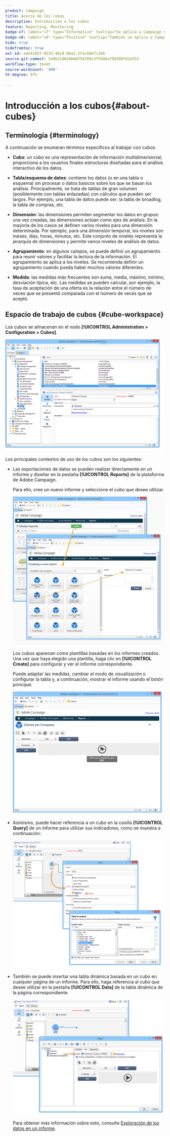 ```yaml
---
product: campaign
title: Acerca de los cubos
description: Introducción a los cubos
feature: Reporting, Monitoring
badge-v7: label="v7" type="Informative" tooltip="Se aplica a Campaign Classic v7"
badge-v8: label="v8" type="Positive" tooltip="También se aplica a Campaign v8"
hide: true
hidefromtoc: true
exl-id: ade4c857-9233-4bc8-9ba1-2fec84b7c3e6
source-git-commit: 3a9b21d626b60754789c3f594ba798309f62a553
workflow-type: tm+mt
source-wordcount: '409'
ht-degree: 97%

---
```


# Introducción a los cubos{#about-cubes}



## Terminología {#terminology}

A continuación se enumeran términos específicos al trabajar con cubos.

* **Cubo**: un cubo es una representación de información multidimensional; proporciona a los usuarios finales estructuras diseñadas para el análisis interactivo de los datos.

* **Tabla/esquema de datos**: contiene los datos (o en una tabla o esquema) sin procesar o datos básicos sobre los que se basan los análisis. Principalmente, se trata de tablas de gran volumen (posiblemente con tablas enlazadas) con cálculos que pueden ser largos. Por ejemplo, una tabla de datos puede ser: la tabla de broadlog, la tabla de compras, etc.

* **Dimensión**: las dimensiones permiten segmentar los datos en grupos: una vez creadas, las dimensiones actúan como ejes de análisis. En la mayoría de los casos se definen varios niveles para una dimensión determinada. Por ejemplo, para una dimensión temporal, los niveles son meses, días, horas, minutos, etc. Este conjunto de niveles representa la jerarquía de dimensiones y permite varios niveles de análisis de datos.

* **Agrupamiento**: en algunos campos, se puede definir un agrupamiento para reunir valores y facilitar la lectura de la información. El agrupamiento se aplica a los niveles. Se recomienda definir un agrupamiento cuando pueda haber muchos valores diferentes.

* **Medida**: las medidas más frecuentes son suma, media, máximo, mínimo, desviación típica, etc. Las medidas se pueden calcular, por ejemplo, la tasa de aceptación de una oferta es la relación entre el número de veces que se presentó comparada con el número de veces que se aceptó.

## Espacio de trabajo de cubos {#cube-workspace}

Los cubos se almacenan en el nodo **[!UICONTROL Administration > Configuration > Cubes]**.

![](assets/s_advuser_cube_node.png)

Los principales contextos de uso de los cubos son los siguientes:

* Las exportaciones de datos se pueden realizar directamente en un informe y diseñar en la pestaña **[!UICONTROL Reports]** de la plataforma de Adobe Campaign.

  Para ello, cree un nuevo informe y seleccione el cubo que desee utilizar.

  ![](assets/cube_create_new.png)

  Los cubos aparecen como plantillas basadas en los informes creados. Una vez que haya elegido una plantilla, haga clic en **[!UICONTROL Create]** para configurar y ver el informe correspondiente.

  Puede adaptar las medidas, cambiar el modo de visualización o configurar la tabla y, a continuación, mostrar el informe usando el botón principal.

  ![](assets/cube_display_new.png)

* Asimismo, puede hacer referencia a un cubo en la casilla **[!UICONTROL Query]** de un informe para utilizar sus indicadores, como se muestra a continuación:

  ![](assets/s_advuser_query_using_a_cube.png)

* También se puede insertar una tabla dinámica basada en un cubo en cualquier página de un informe. Para ello, haga referencia al cubo que desee utilizar en la pestaña **[!UICONTROL Data]** de la tabla dinámica de la página correspondiente.

  ![](assets/s_advuser_cube_in_report.png)

  Para obtener más información sobre esto, consulte [Exploración de los datos en un informe](../../reporting/using/using-cubes-to-explore-data.md#exploring-the-data-in-a-report).
